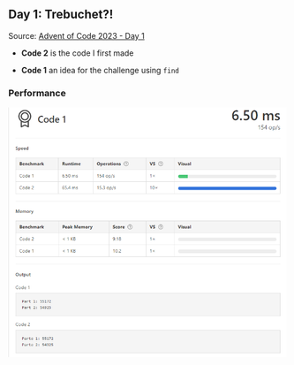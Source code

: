 
## Day 1: Trebuchet?!

Source: [Advent of Code 2023 - Day 1](https://adventofcode.com/2023/day/1)

- **Code 2** is the code I first made

- **Code 1** an idea for the challenge using `find`


### Performance

![Hola](../assets/Day1Performance.png)
